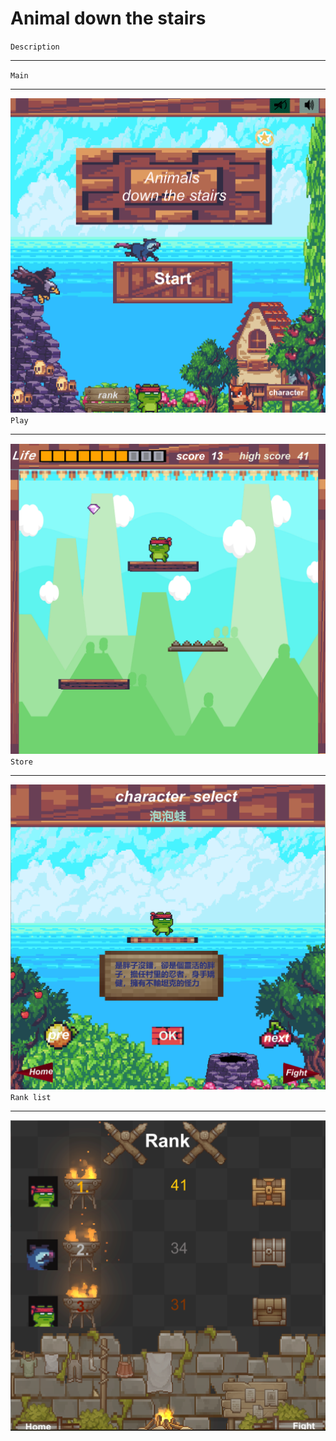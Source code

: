 # Animal down the stairs
`Description`
***
`Main`
***
![image](start.png)
`Play`
***
![image](character_move.png)
`Store`
***
![image](store.png)
`Rank list`
***
![image](rank.png)
